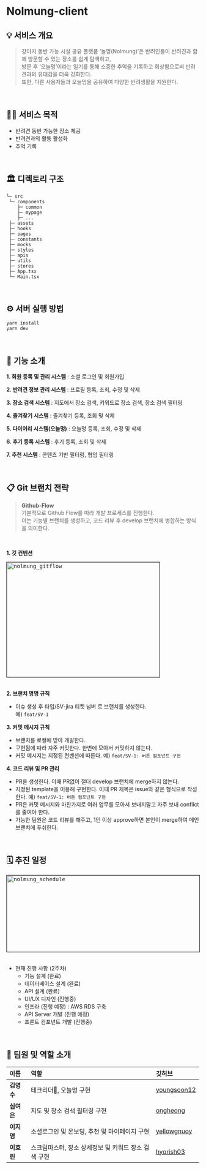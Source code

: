 # Nolmung-client

## 💡 서비스 개요
> 강아지 동반 가능 시설 공유 플랫폼 ‘놀멍(Nolmung)’은 반려인들이 반려견과 함께 방문할 수 있는 장소를 쉽게 탐색하고, </br>
> 방문 후 ‘오늘멍’이라는 일기를 통해 소중한 추억을 기록하고 회상함으로써 반려견과의 유대감을 더욱 강화한다. </br>
> 또한, 다른 사용자들과 오늘멍을 공유하여 다양한 반려생활을 지원한다.

<br/>

## 🙌🏻 서비스 목적
- 반려견 동반 가능한 장소 제공
- 반려견과의 활동 활성화
- 추억 기록

<br/>

## 🏛️ 디렉토리 구조
```
└─ src
 └─ components
	├─ common
	├─ mypage
	├─ ...		
 ├─ assets 
 ├─ hooks
 ├─ pages
 ├─ constants
 ├─ mocks
 ├─ styles
 ├─ apis
 ├─ utils
 ├─ stores
 ├─ App.tsx
 └─ Main.tsx
```

<br/>

## ⚙️ 서버 실행 방법
```
yarn install
yarn dev
```

<br/>

## 🔧 기능 소개 
**1. 회원 등록 및 관리 시스템** : 소셜 로그인 및 회원가입

**2. 반려견 정보 관리 시스템** : 프로필 등록, 조회, 수정 및 삭제

**3. 장소 검색 시스템** : 지도에서 장소 검색, 키워드로 장소 검색, 장소 검색 필터링

**4. 즐겨찾기 시스템** : 즐겨찾기 등록, 조회 및 삭제

**5. 다이어리 시스템(오늘멍)** : 오늘멍 등록, 조회, 수정 및 삭제

**6. 후기 등록 시스템** : 후기 등록, 조회 및 삭제

**7. 추천 시스템** : 콘텐츠 기반 필터링, 협업 필터링


<br/>

## 📋 Git 브랜치 전략
> **Github-Flow** <br>
> 기본적으로 Github Flow를 따라 개발 프로세스를 진행한다. </br>
> 이는 기능별 브랜치를 생성하고, 코드 리뷰 후 develop 브랜치에 병합하는 방식을 의미한다.

<br>

**1. 깃 컨벤션**

  <kbd>
    <img width="400" height="300" src="https://github.com/user-attachments/assets/f12fd40e-4dac-47c1-9347-4631c03c7ead" alt="nolmung_gitflow" style="border:1px solid black;">
  </kbd>

<br>
<br>

**2. 브랜치 명명 규칙**
- 이슈 생성 후 타입/SV-jira 티켓 넘버 로 브랜치를 생성한다.  
  예) `feat/SV-1`

**3. 커밋 메시지 규칙**
- 브랜치를 로컬에 받아 개발한다.  
- 구현됨에 따라 자주 커밋한다. 한번에 모아서 커밋하지 않는다.  
- 커밋 메시지는 지정된 컨벤션에 따른다.
  예) `feat/SV-1: 버튼 컴포넌트 구현`

**4. 코드 리뷰 및 PR 관리**
- PR을 생성한다. 이때 PR없이 절대 develop 브랜치에 merge하지 않는다.  
- 지정된 template을 이용해 구현한다. 이때 PR 제목은 issue와 같은 형식으로 작성한다.
  예) `feat/SV-1: 버튼 컴포넌트 구현`  
- PR은 커밋 메시지와 마찬가지로 여러 업무를 모아서 보내지말고 자주 보내 conflict를 줄여야 한다.  
- 가능한 팀원은 코드 리뷰를 해주고, 1인 이상 approve하면 본인이 merge하여 메인 브랜치에 푸쉬한다.

<br/>

## 🗓️ 추진 일정
  <kbd>
      <img width="600" height="200" src="https://github.com/user-attachments/assets/307aa836-668e-48bb-8a39-266ec626a6e1" alt="nolmung_schedule" style="border:1px solid black;">
  </kbd>

<br/>
<br/>

- 현재 진행 사항 (2주차)
  - 기능 설계 (완료)
  - 데이터베이스 설계 (완료)
  - API 설계 (완료)
  - UI/UX 디자인 (진행중)
  - 인프라 (진행 예정) : AWS RDS 구축
  - API Server 개발 (진행 예정)
  - 프론트 컴포넌트 개발 (진행중)

<br/>

## 👥 팀원 및 역할 소개
|이름|역할|깃허브|
|:----|:---|:---|
|**김영수**|테크리더👑, 오늘멍 구현|[youngsoon12](https://github.com/youngsoon12)| 
|**심여은**|지도 및 장소 검색 필터링 구현|[ongheong](https://github.com/ongheong)|
|**이지영**|소셜로그인 및 온보딩, 추천 및 마이페이지 구현|[yellowgnuoy](https://github.com/yellowgnuoy)|
|**이효린**|스크럼마스터, 장소 상세정보 및 키워드 장소 검색 구현|[hyorish03](https://github.com/hyorish03)|

